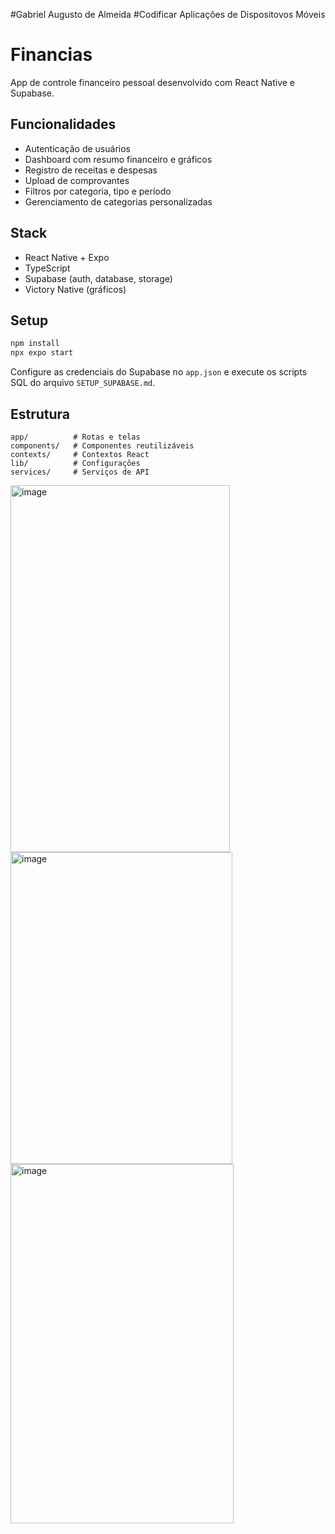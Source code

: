 #Gabriel Augusto de Almeida
#Codificar Aplicações de Dispositovos Móveis

# Financias

App de controle financeiro pessoal desenvolvido com React Native e Supabase.

## Funcionalidades

- Autenticação de usuários
- Dashboard com resumo financeiro e gráficos
- Registro de receitas e despesas
- Upload de comprovantes
- Filtros por categoria, tipo e período
- Gerenciamento de categorias personalizadas

## Stack

- React Native + Expo
- TypeScript
- Supabase (auth, database, storage)
- Victory Native (gráficos)

## Setup

```bash
npm install
npx expo start
```

Configure as credenciais do Supabase no `app.json` e execute os scripts SQL do arquivo `SETUP_SUPABASE.md`.

## Estrutura

```
app/          # Rotas e telas
components/   # Componentes reutilizáveis
contexts/     # Contextos React
lib/          # Configurações
services/     # Serviços de API
```

<img width="351" height="587" alt="image" src="https://github.com/user-attachments/assets/2b767836-c925-4edf-859a-231c7c630201" />
<img width="355" height="499" alt="image" src="https://github.com/user-attachments/assets/9b84d76c-4cc6-4928-9cce-a777fcfedef8" />
<img width="357" height="575" alt="image" src="https://github.com/user-attachments/assets/81f05828-6167-48af-86d0-55858a21f745" />





